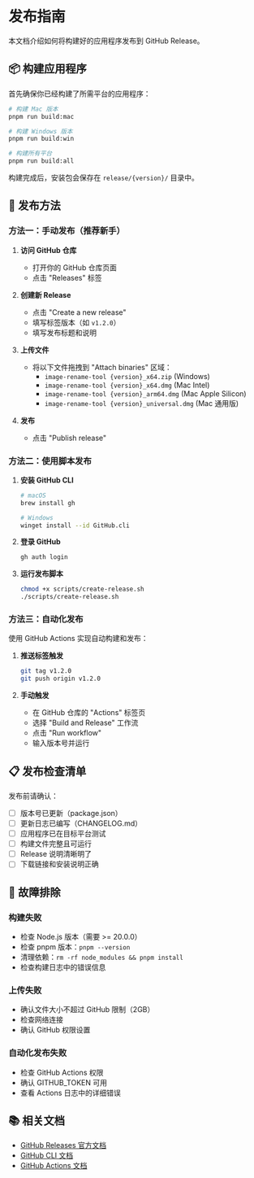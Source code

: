 # 发布指南

本文档介绍如何将构建好的应用程序发布到 GitHub Release。

## 📦 构建应用程序

首先确保你已经构建了所需平台的应用程序：

```bash
# 构建 Mac 版本
pnpm run build:mac

# 构建 Windows 版本
pnpm run build:win

# 构建所有平台
pnpm run build:all
```

构建完成后，安装包会保存在 `release/{version}/` 目录中。

## 🚀 发布方法

### 方法一：手动发布（推荐新手）

1. **访问 GitHub 仓库**
   - 打开你的 GitHub 仓库页面
   - 点击 "Releases" 标签

2. **创建新 Release**
   - 点击 "Create a new release"
   - 填写标签版本（如 `v1.2.0`）
   - 填写发布标题和说明

3. **上传文件**
   - 将以下文件拖拽到 "Attach binaries" 区域：
     - `image-rename-tool {version}_x64.zip` (Windows)
     - `image-rename-tool {version}_x64.dmg` (Mac Intel)
     - `image-rename-tool {version}_arm64.dmg` (Mac Apple Silicon)
     - `image-rename-tool {version}_universal.dmg` (Mac 通用版)

4. **发布**
   - 点击 "Publish release"

### 方法二：使用脚本发布

1. **安装 GitHub CLI**
   ```bash
   # macOS
   brew install gh

   # Windows
   winget install --id GitHub.cli
   ```

2. **登录 GitHub**
   ```bash
   gh auth login
   ```

3. **运行发布脚本**
   ```bash
   chmod +x scripts/create-release.sh
   ./scripts/create-release.sh
   ```

### 方法三：自动化发布

使用 GitHub Actions 实现自动构建和发布：

1. **推送标签触发**
   ```bash
   git tag v1.2.0
   git push origin v1.2.0
   ```

2. **手动触发**
   - 在 GitHub 仓库的 "Actions" 标签页
   - 选择 "Build and Release" 工作流
   - 点击 "Run workflow"
   - 输入版本号并运行

## 📋 发布检查清单

发布前请确认：

- [ ] 版本号已更新（package.json）
- [ ] 更新日志已编写（CHANGELOG.md）
- [ ] 应用程序已在目标平台测试
- [ ] 构建文件完整且可运行
- [ ] Release 说明清晰明了
- [ ] 下载链接和安装说明正确

## 🔧 故障排除

### 构建失败
- 检查 Node.js 版本（需要 >= 20.0.0）
- 检查 pnpm 版本：`pnpm --version`
- 清理依赖：`rm -rf node_modules && pnpm install`
- 检查构建日志中的错误信息

### 上传失败
- 确认文件大小不超过 GitHub 限制（2GB）
- 检查网络连接
- 确认 GitHub 权限设置

### 自动化发布失败
- 检查 GitHub Actions 权限
- 确认 GITHUB_TOKEN 可用
- 查看 Actions 日志中的详细错误

## 📚 相关文档

- [GitHub Releases 官方文档](https://docs.github.com/en/repositories/releasing-projects-on-github)
- [GitHub CLI 文档](https://cli.github.com/manual/)
- [GitHub Actions 文档](https://docs.github.com/en/actions)
